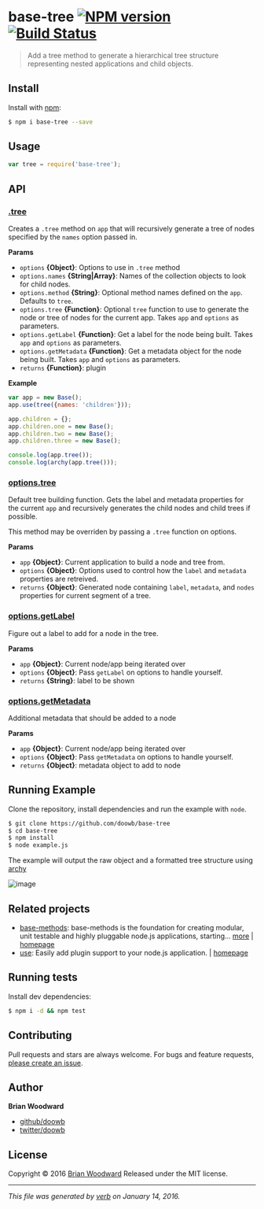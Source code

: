 # base-tree [![NPM version](https://img.shields.io/npm/v/base-tree.svg)](https://www.npmjs.com/package/base-tree) [![Build Status](https://img.shields.io/travis/doowb/base-tree.svg)](https://travis-ci.org/doowb/base-tree)

> Add a tree method to generate a hierarchical tree structure representing nested applications and child objects.

## Install
Install with [npm](https://www.npmjs.com/):

```sh
$ npm i base-tree --save
```

## Usage

```js
var tree = require('base-tree');
```

## API

### [.tree](index.js#L40)
Creates a `.tree` method on `app` that will recursively generate a tree of nodes specified by the `names` option passed in.


**Params**

* `options` **{Object}**: Options to use in `.tree` method    
* `options.names` **{String|Array}**: Names of the collection objects to look for child nodes.    
* `options.method` **{String}**: Optional method names defined on the `app`. Defaults to `tree`.    
* `options.tree` **{Function}**: Optional `tree` function to use to generate the node or tree of nodes for the current app. Takes `app` and `options` as parameters.    
* `options.getLabel` **{Function}**: Get a label for the node being built. Takes `app` and `options` as parameters.    
* `options.getMetadata` **{Function}**: Get a metadata object for the node being built. Takes `app` and `options` as parameters.    
* `returns` **{Function}**: plugin  

**Example**



```js
var app = new Base();
app.use(tree({names: 'children'}));

app.children = {};
app.children.one = new Base();
app.children.two = new Base();
app.children.three = new Base();

console.log(app.tree());
console.log(archy(app.tree()));
```


### [options.tree](index.js#L78)
Default tree building function. Gets the label and metadata properties for the current `app` and recursively generates the child nodes and child trees if possible.


This method may be overriden by passing a `.tree` function on options.

**Params**

* `app` **{Object}**: Current application to build a node and tree from.    
* `options` **{Object}**: Options used to control how the `label` and `metadata` properties are retreived.    
* `returns` **{Object}**: Generated node containing `label`, `metadata`, and `nodes` properties for current segment of a tree.  



### [options.getLabel](index.js#L124)

Figure out a label to add for a node in the tree.

**Params**

* `app` **{Object}**: Current node/app being iterated over    
* `options` **{Object}**: Pass `getLabel` on options to handle yourself.    
* `returns` **{String}**: label to be shown  



### [options.getMetadata](index.js#L141)

Additional metadata that should be added to a node

**Params**

* `app` **{Object}**: Current node/app being iterated over    
* `options` **{Object}**: Pass `getMetadata` on options to handle yourself.    
* `returns` **{Object}**: metadata object to add to node  




## Running Example

Clone the repository, install dependencies and run the example with `node`.

```sh
$ git clone https://github.com/doowb/base-tree
$ cd base-tree
$ npm install
$ node example.js
```

The example will output the raw object and a formatted tree structure using [archy][]

![image](https://cloud.githubusercontent.com/assets/995160/11600862/6d97b04e-9a9d-11e5-983d-57b47cd13c75.png)

## Related projects
* [base-methods](https://www.npmjs.com/package/base-methods): base-methods is the foundation for creating modular, unit testable and highly pluggable node.js applications, starting… [more](https://www.npmjs.com/package/base-methods) | [homepage](https://github.com/jonschlinkert/base-methods)
* [use](https://www.npmjs.com/package/use): Easily add plugin support to your node.js application. | [homepage](https://github.com/jonschlinkert/use)

## Running tests
Install dev dependencies:

```sh
$ npm i -d && npm test
```

## Contributing
Pull requests and stars are always welcome. For bugs and feature requests, [please create an issue](https://github.com/doowb/base-tree/issues/new).

## Author
**Brian Woodward**

+ [github/doowb](https://github.com/doowb)
+ [twitter/doowb](http://twitter.com/doowb)

## License
Copyright © 2016 [Brian Woodward](https://github.com/doowb)
Released under the MIT license.

***

_This file was generated by [verb](https://github.com/verbose/verb) on January 14, 2016._

[archy]: https://github.com/substack/node-archy
